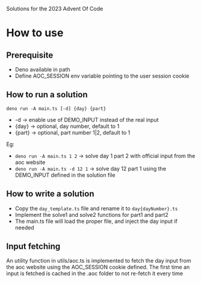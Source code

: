 Solutions for the 2023 Advent Of Code

# How to use
## Prerequisite
* Deno available in path
* Define AOC_SESSION env variable pointing to the user session cookie

## How to run a solution
`deno run -A main.ts [-d] {day} {part}`
* -d -> enable use of DEMO_INPUT instead of the real input
* {day} -> optional, day number, default to 1
* {part} -> optional, part number 1|2, default to 1

Eg:
* `deno run -A main.ts 1 2` -> solve day 1 part 2 with official input from the aoc website
* `deno run -A main.ts -d 12 1` -> solve day 12 part 1 using the DEMO_INPUT defined in the solution file

## How to write a solution
* Copy the `day_template.ts` file and rename it to `day{dayNumber}.ts`
* Implement the solve1 and solve2 functions for part1 and part2
* The main.ts file will load the proper file, and inject the day input if needed

## Input fetching
An utility function in utils/aoc.ts is implemented to fetch the day input from the aoc website using the AOC_SESSION cookie defined.
The first time an input is fetched is cached in the .aoc folder to not re-fetch it every time